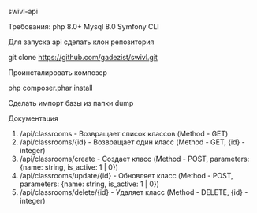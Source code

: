 swivl-api

Требования:
php 8.0+
Mysql 8.0
Symfony CLI

Для запуска api сделать клон репозитория

git clone https://github.com/gadezist/swivl.git

Проинсталировать композер

php composer.phar install

Сделать импорт базы из папки dump

Документация

1. /api/classrooms - Возвращает список классов (Method - GET)
2. /api/classrooms/{id} - Возвращает один класс (Method - GET, {id} - integer)
3. /api/classrooms/create - Создает класс (Method - POST, parameters: {name: string, is_active: 1 | 0})
4. /api/classrooms/update/{id} - Обновляет класс (Method - POST, parameters: {name: string, is_active: 1 | 0})
5. /api/classrooms/delete/{id} - Удаляет класс (Method - DELETE, {id} - integer)
